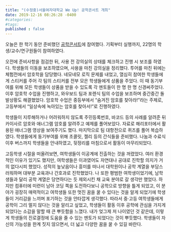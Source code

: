 ```yaml
---
title: "(수정중)서울여자대학교 We Up! 공학콘서트 개최"
date: 2019-12-16 08:26:28 -0400
#categories: 
#tags: 
published : false
---
```


오늘은 한 학기 동안 준비했던 [공학콘서트](https://n.news.naver.com/article/025/0002962622)에 참여했다.
기획부터 실행까지, 22명의 학생/교수/연구원들이 참여하였다.

오전에 준비사항을 점검한 뒤, 사용 전 강의실의 상태를 체크하고 진행 시 보조를 하였다.
학생들의 이동을 보조하였으며, 사용을 마친 강의실을 정리했다.
투어를 마친 뒤에는 체험전에서 암호학을 담당했다.
네모네모 로직 문제를 내었고, 열심히 참여한 학생들에게 스티커를 주어 각 팀의 스티커를 전부 모은 학생들에게 상품을 주었다.
이 때 동기부여를 위해 모든 학생들이 상품을 받을 수 있도록 각 멘토들이 한 명 한 명 신경써주었다. 
이후 암호학 수업을 진행하고, 와우보드 팀과 포렌식 팀의 수업을 보조하며 중간중간 돌발상황도 해결했었다.
암호학 수업은 중등부에서 “숨겨진 암호를 찾아라!”라는 주제로, 고등부에서 “일상속에 녹아있는 암호를 찾아서!”로 진행하였다.

학생들이 지루해하거나 어려워하지 않도록 주민등록번호, 바코드 등의 사례를 알려준 뒤 카이사르 암호와 애너그램 암호를 알려주고 예제를 풀어보았다.
자료로 해리포터에서 활용된 애너그램 영상을 보여주기도 했다.
마지막으로 팀 대항전으로 퀴즈를 풀어 복습하였다.
학생들에게 동기부여를 위해 초콜릿, 젤리 등의 간식들을 준비했다.
나눔과 수료식 이후 버스까지 학생들을 안내하였고, 뒷정리를 마침으로서 활동이 마무리되었다.

 고등학생 시절을 떠올려보면, 여학생들이 이공계에 진출하는 것을 꺼렸었다.
 여러 환경적인 이유가 있기도 했지만, 여학생들은 이과였어도 자연대나 공대로 진학할 의지가 거의 없다시피 했었다.
 성적의 높낮음이나 흥미를 떠나서 대학원이나 공학 계열을 부담스러워하며 대부분 교육과나 간호과로 진학했었다.
 나 또한 평범한 여학생이었기에, 남학생들과 달리 공학 계열은 당연하다는 듯 제외시킨 채 교육 분야로 갈 생각만 했었다.
 하지만 컴퓨터에 미련이 남아 코딩 쪽을 도전하다보니 공학으로 방향을 틀게 되었고, 이 분야가 굉장히 매력적이고 여학생들 또한 멋진 꿈을 꿀 수 있다는 것을 알게 되었기에 학생들이 거리감을 느끼며 포기하는 것을 안타깝게 생각했다.
 따라서 중·고등 여학생들에게 공학이 그리 멀지 않다는 것을 알리고 싶었고, 학생들이 활동 이후 공학에 관심을 가지게 되었다는 소감을 말할 때 큰 뿌듯함을 느꼈다.
 내가 엊그제 저 나이였던 것 같은데, 이렇게 학생들의 진로결정에 도움을 줄 수 있는 멘토가 되었다는 것이 뿌듯했다.
 학생들이 자신의 가능성을 한계 짓지 않으면서, 더 넓고 다양한 꿈을 꿀 수 있길 바란다.
